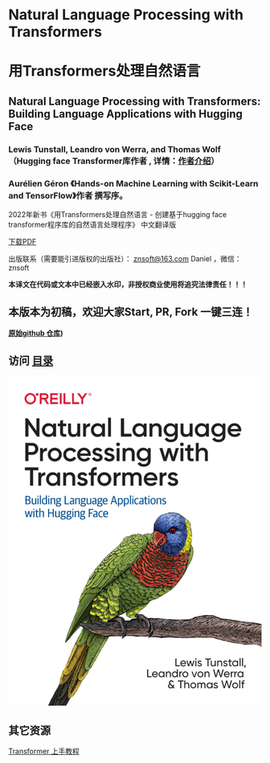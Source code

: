 # Natural Language Processing with Transformers

# 用Transformers处理自然语言

## Natural Language Processing with Transformers: Building Language Applications with Hugging Face 

### Lewis Tunstall, Leandro von Werra, and Thomas Wolf  （Hugging face Transformer库作者 , 详情：[作者介绍](authors.md)）
### Aurélien Géron 《Hands-on Machine Learning with Scikit-Learn and TensorFlow》作者 撰写序。


2022年新书《用Transformers处理自然语言 - 创建基于hugging face transformer程序库的自然语言处理程序》 中文翻译版

[下载PDF](https://github.com/BIT-ENGD/Natural_Language_Processing_with_Transformers/releases/download/1.0_beta/transformers.pdf)

出版联系（需要能引进版权的出版社）： znsoft@163.com   Daniel ，微信： znsoft

**本译文在代码或文本中已经嵌入水印，非授权商业使用将追究法律责任！！！**

## 本版本为初稿，欢迎大家Start, PR, Fork 一键三连！

**[原始github 仓库](https://github.com/BIT-ENGD/Natural_Language_Processing_with_Transformers))**


## 访问 [目录](toc.md)

![image-20220214225553100](images/README/image-20220214225553100.png)



## 其它资源 
[Transformer 上手教程](https://datawhalechina.github.io/learn-nlp-with-transformers/#/)
